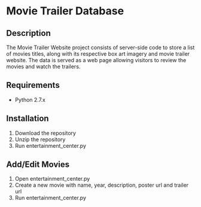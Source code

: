 Movie Trailer Database
============

**Description**
--------------------
The Movie Trailer Website project consists of server-side code to store a list of movies titles, along with its respective box art imagery and movie trailer website. The data is served as a web page allowing visitors to review the movies and watch the trailers.


**Requirements**
--------------------
- Python 2.7.x

**Installation**
----------------
 1. Download the repository
 2. Unzip the repository
 3. Run entertainment_center.py


**Add/Edit Movies**
----------------
 1. Open entertainment_center.py
 2. Create a new movie with name, year, description, poster url and trailer url
 3. Run entertainment_center.py